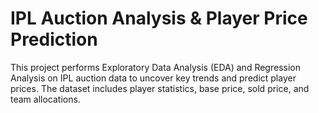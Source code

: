 # IPL Auction Analysis & Player Price Prediction
This project performs Exploratory Data Analysis (EDA) and Regression Analysis on IPL auction data to uncover key trends and predict player prices.
The dataset includes player statistics, base price, sold price, and team allocations.
